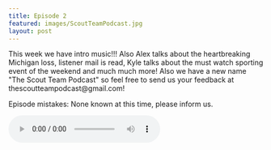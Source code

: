 ```yaml
---
title: Episode 2
featured: images/ScoutTeamPodcast.jpg
layout: post
---
```


<p>This week we have intro music!!! Also Alex talks about the heartbreaking Michigan loss, listener mail is read, Kyle talks about the must watch sporting event of the weekend and much much more! Also we have a new name "The Scout Team Podcast" so feel free to send us your feedback at thescoutteampodcast@gmail.com!</p>
<p>Episode mistakes: None known at this time, please inform us.</p>
<audio controls>
  <source src="/assets/audios/episode2.m4a" type="audio/mpeg">
Your browser does not support the audio element.
</audio>
<br>